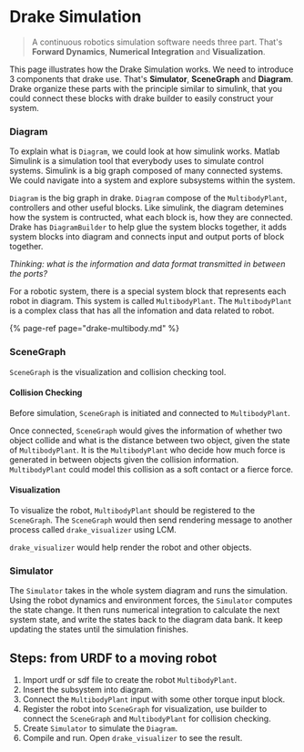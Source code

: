 # Drake Simulation

> A continuous robotics simulation software needs three part. That's **Forward Dynamics**, **Numerical Integration** and **Visualization**.

This page illustrates how the Drake Simulation works. We need to introduce 3 components that drake use. That's **Simulator**, **SceneGraph** and **Diagram**. Drake organize these parts with the principle similar to simulink, that you could connect these blocks with drake builder to easily construct your system.

### Diagram

To explain what is `Diagram`, we could look at how simulink works. Matlab Simulink is a simulation tool that everybody uses to simulate control systems. Simulink is a big graph composed of many connected systems. We could navigate into a system and explore subsystems within the system.

`Diagram` is the big graph in drake. `Diagram` compose of the `MultibodyPlant`, controllers and other useful blocks. Like simulink, the diagram detemines how the system is contructed, what each block is, how they are connected. Drake has `DiagramBuilder` to help glue the system blocks together, it adds system blocks into diagram and connects input and output ports of block together.

_Thinking: what is the information and data format transmitted in between the ports?_

For a robotic system, there is a special system block that represents  each robot in diagram. This system is called `MultibodyPlant`. The `MultibodyPlant` is a complex class that has all the infomation and data related to robot.

{% page-ref page="drake-multibody.md" %}

### SceneGraph

`SceneGraph` is the visualization and collision checking tool. 

#### Collision Checking

Before simulation, `SceneGraph` is initiated and connected to `MultibodyPlant`. 

Once connected, `SceneGraph` would gives the information of whether two object  collide and what is the distance between two object, given the state of `MultibodyPlant`. It is the `MultibodyPlant` who decide how much force is generated in between objects given the collision information. `MultibodyPlant` could model this collision as a soft contact or a fierce force. 

#### Visualization

To visualize the robot, `MultibodyPlant` should be registered to the `SceneGraph`. The `SceneGraph` would then send rendering message to another process called `drake_visualizer` using LCM.

`drake_visualizer` would help render the robot and other objects.

### Simulator

The `Simulator` takes in the whole system diagram and runs the simulation. Using the robot dynamics and environment forces, the `Simulator` computes the state change. It then runs numerical integration to calculate the next system state, and write the states back to the diagram data bank. It keep updating the states until the simulation finishes.

## Steps: from URDF to a moving robot

1. Import urdf or sdf file to create the robot `MultibodyPlant`.
2. Insert the subsystem into diagram.
3. Connect the `MultibodyPlant` input with some other torque input block. 
4. Register the robot into `SceneGraph` for visualization, use builder to connect the `SceneGraph` and `MultibodyPlant` for collision checking.
5. Create `Simulator` to simulate the `Diagram`.
6. Compile and run. Open `drake_visualizer` to see the result.

